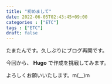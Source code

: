 ```yaml
---
title: "初めまして"
date: 2022-06-05T02:43:45+09:00
categories : ["ETC"]
tags : ["ETC"]
draft: false
---
```


たまたんです。久しぶりにブログ再開です。


今回から、 **Hugo** で作成を挑戦してみます。


よろしくお願いいたします。m(__)m


